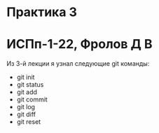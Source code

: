 # Практика 3
# ИСПп-1-22, Фролов Д В
Из 3-й лекции я узнал следующие git команды:
*  git init
*  git status
*  git add 
*  git commit 
*  git log 
*  git diff
*  git reset